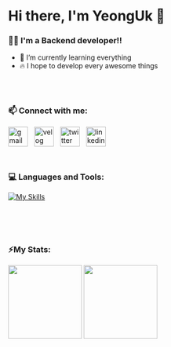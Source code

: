 <h1>
  Hi there, I'm YeongUk 👋
</h1>

### 👨‍💻 I'm a Backend developer!!

- 🌱 I’m currently learning everything
- 🔥 I hope to develop every awesome things

<br />
<br />

### 📫 Connect with me:

[<img align="left" alt="gmail" width="40px" src="https://ssl.gstatic.com/ui/v1/icons/mail/rfr/gmail.ico" style="padding-right:10px;" />][gmail]
[<img align="left" alt="velog" width="40px" src="https://static.velog.io/favicon.ico" style="padding-right:10px;" />][velog]
[<img align="left" alt="twitter" width="40px" src="https://abs.twimg.com/favicons/twitter.2.ico" style="padding-right:10px;" />][twitter]
[<img align="left" alt="linkedin" width="40px" src="https://static-exp1.licdn.com/sc/h/akt4ae504epesldzj74dzred8" style="padding-right:10px;" />][linkedin]

<br />
<br />
<br />
<br />

### 💻 Languages and Tools:

[![My Skills](https://skillicons.dev/icons?i=java,spring,html,css,js,mysql,git,github,idea,vscode)](https://skillicons.dev)

<br />
<br />
<br />

### ⚡My Stats:

<a href="#"><img height="150px" src="https://github-readme-stats.vercel.app/api?username=JYeongUk&show_icons=true&hide_border=true" /></a>
<a href="#"><img height="150px" src="https://github-readme-stats.vercel.app/api/top-langs/?username=JYeongUk&hide=html&layout=compact&hide_border=true" /></a>
<br />

[gmail]: mailto:young1uk2@gmail.com
[velog]: https://velog.io/@ukukuk2
[twitter]: https://twitter.com/YeongUkJ
[linkedin]: https://www.linkedin.com/in/%EC%98%81%EC%9A%B1-%EC%9E%A5-54990621b/

<!--
**alexandresanlim/alexandresanlim** is a ✨ _special_ ✨ repository because its `README.md` (this file) appears on your GitHub profile.
Here are some ideas to get you started:
- 🔭 I’m currently working on ...
- 🌱 I’m currently learning ...
- 👯 I’m looking to collaborate on ...
- 🤔 I’m looking for help with ...
- 💬 Ask me about ...
- 📫 How to reach me: ...
- 😄 Pronouns: ...
- ⚡ Fun fact: ...
-->
